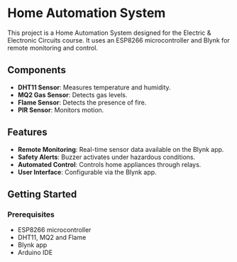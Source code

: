 # Home Automation System

This project is a Home Automation System designed for the Electric & Electronic Circuits course. It uses an ESP8266 microcontroller and Blynk for remote monitoring and control.

## Components

- **DHT11 Sensor**: Measures temperature and humidity.
- **MQ2 Gas Sensor**: Detects gas levels.
- **Flame Sensor**: Detects the presence of fire.
- **PIR Sensor**: Monitors motion.

## Features

- **Remote Monitoring**: Real-time sensor data available on the Blynk app.
- **Safety Alerts**: Buzzer activates under hazardous conditions.
- **Automated Control**: Controls home appliances through relays.
- **User Interface**: Configurable via the Blynk app.

## Getting Started

### Prerequisites

- ESP8266 microcontroller
- DHT11, MQ2 and Flame
- Blynk app
- Arduino IDE
